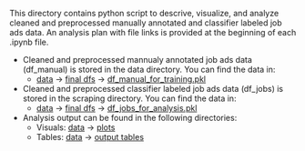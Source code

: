 This directory contains python script to descrive, visualize, and analyze cleaned and preprocessed manually annotated and classifier labeled job ads data. An analysis plan with file links is provided at the beginning of each .ipynb file.

* Cleaned and preprocessed mannualy annotated job ads data (df_manual) is stored in the data directory. You can find the data in:
  - [data](../data) &rarr; [final dfs](../data/final%20dfs/) &rarr; [df_manual_for_training.pkl](../data/final%20dfs/df_manual_for_training.pkl)
* Cleaned and preprocessed classifier labeled job ads data (df_jobs) is stored in the scraping directory. You can find the data in:
  - [data](../data) &rarr; [final dfs](../data/final%20dfs/) &rarr; [df_jobs_for_analysis.pkl](../data/final%20dfs/df_jobs_for_analysis.pkl)
* Analysis output can be found in the following directories:
    - Visuals: [data](../data) &rarr; [plots](../data/plots)
    - Tables: [data](../data) &rarr; [output tables](../data/output%20tables)
